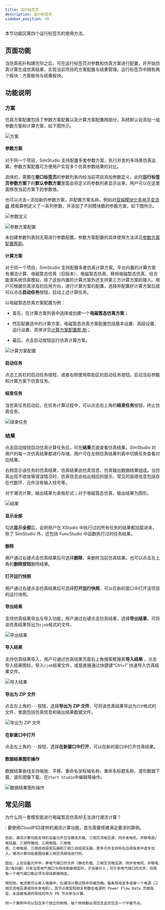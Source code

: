```yaml
---
title: 运行标签页
description: 运行标签页
sidebar_position: 40
---
```


本节功能区第四个运行标签页的使用方法。

## 页面功能

当仿真拓扑构建完毕之后，可在运行标签页对参数和仿真方案进行配置，并开始仿真计算生成仿真结果，实现当前项目的方案配置与结果管理。运行标签页中拥有两个板块：方案板块与结果板块。

## 功能说明

### 方案

仿真方案配置包括了参数方案配置以及计算方案配置两部分，系统默认会添加一组参数方案和计算方案，如下图所示。

![方案](./1.png)

#### 参数方案

对于同一个项目，SimStudio 支持配置多套参数方案，执行并发的多场景仿真运算。参数方案配置可方便用户实现多个仿真参数结果的对比。

具体的，需要在**接口标签页**的参数列表内给当前项目添加参数定义，此时**运行标签页参数方案**下的**默认参数方案**里面会将定义的参数列表显示出来，用户可以在这里面修改当前方案下的参数值。

也可以点击`＋`添加新的参数方案，并配置方案名称。例如对[双端模块化多电平变流器](https://cloudpss.net/model/CloudPSS/MMC_Benchmark#/interface)
模板算例定义了一系列参数，并添加了不同模块数的参数方案，如下图所示。

![参数定义](./2.png)

![参数方案配置](./3.png)

未创建参数列表则无需进行参数配置，参数方案配置的具体使用方法详见[参数方案配置帮助](/docs/docs/software/xstudio/simstudio/basic/parameterCalculate/index.md)。

#### 计算方案

对于同一个项目，SimStudio 支持配置多套仿真计算方案。平台内置的计算方案有潮流计算、电磁暂态仿真（旧版本）、电磁暂态仿真、移频电磁暂态仿真、综合能源系统仿真模拟，除了这些内置的计算方案外还支持第三方计算方案的接入。用户可根据仿真涉及的应用方向，进行计算方案的配置，选择并配置好计算方案后就可以点击**启动任务**按钮，启动上述计算任务。

以电磁暂态仿真方案配置为例：

- 首先，在计算方案列表中选择或创建一个**电磁暂态仿真方案**；
  
- 然后配置选中的计算方案，电磁暂态仿真方案配置包括基本设置、高级设置、运行设置，具体详见[计算方案配置帮
  助](../../../basic/parameterCalculate/index.md)；

- 最后，点击启动按钮运行仿真计算方案。

![计算方案配置](./4.png)

#### 启动任务 

点击工具栏的启动任务按钮，或者右侧使用帮助区的启动任务按钮，启动当前参数和计算方案下仿真任务。

#### 结束任务 

当仿真任务启动后，在任务计算过程中，可以点击右上角的**结束任务**按钮，终止仿真任务。

![结束任务](./5.png)

### 结果

点击启动按钮启动仿真计算任务后，可在**结果**页面查看仿真结果。SimStudio 对用户的每一次仿真结果都进行存储，用户可在左侧仿真结果列表中切换任务查看对应结果。

右侧显示该任务的仿真结果，仿真结果由仿真信息、仿真输出数据结果组成。当仿真出现不收敛等错误情况时，仿真信息会给出相应的提示，常见的报错信息包括存在代数环、元件没有输入信号等。

对于潮流计算，输出结果为表格形式；对于电磁暂态仿真，输出结果为图形。

![结果](./6.png)

#### 显示全部

勾选**显示全部**后，会把用户在 XStudio 中执行过的所有任务的结果都加载进来，除了 SimStudio 外，还包括 FuncStudio 中函数执行过的任务结果。

#### 删除

用户通过右键点击仿真结果后可选择**删除**，来删除当前仿真结果。也可以点击左上角的**删除按钮**删除结果。

#### 打开运行快照

用户通过右键点击仿真结果后可选择**打开运行快照**，可以在新的窗口中打开该项目的运行快照。

#### 导出结果

支持仿真结果导出与导入功能，用户通过右键点击仿真结果，选择**导出结果**，可将该仿真结果导出为`cjob`格式的文件。

![导出结果](./7.png)

#### 导入结果

支持仿真结果导入，用户可通过仿真结果页面右上角搜索框搜索**导入结果** ，点击导入结果图标，导入`cjob`结果文件，或是直接通过快捷键“Ctrl+I” 快速导入仿真结果文件。

![导入结果](./8.png)

#### 导出为 ZIP 文件

点击左上角的`···`按钮，选择**导出为 ZIP 文件**，可将该仿真结果导出为`ZIP`格式的文件，里面包括仿真信息和输出结果数据文件。

![导出为 ZIP 文件](./9.png)

#### 在新窗口中打开 

点击左上角的`···`按钮，选择**在新窗口中打开**，可以在新的窗口中打开仿真结果。

#### 数据结果图形操作 

数据结果曲线支持缩放、平移、重命名坐标轴名称、重命名标题名称、波形数据下载、波形图像下载、在`Chart Studio`中编辑等操作。

![数据结果图形操作](./10.png)

## 常见问题

为什么同一套模型能进行电磁暂态仿真却无法进行潮流计算？

:   要使用CloudPSS提供的潮流计算功能，首先需要搭建满足要求的算例。

    目前，潮流计算功能支持的设备元件包含静态负载、三相交流电压源、同步发电机、并联电容/电抗器、三相传输线、三相电阻、三相电 
    感、三相电容、三相双绕组变压器和三相三绕组变压器，更多元件支持将在后续版本中逐步加入。潮流计算功能是围绕着三相交流母线进行的。
    
    因此，上述设备元件中，单电气端口的元件（静态负载、三相交流电压源、同步发电机、并联电容/电抗器）只有当其电气端口与母线直接相连时，才会被计入；对于多电气端口的元件，则其每一个电气端口都必须与母线直接相连。
    
    特别地，电流表可以串入电路中，在潮流计算过程中将被忽略。每条母线至多连接一个电源（三相交流电压源或同步发电机），其节点类型和相关参数在电源的 Power Flow Data 页面指定。未连接电源的母线将作为 PQ 节点参与计算。
    
    同一个算例中可以包含多个独立的网络，每个网络都必须包含且仅包含一个平衡节点。